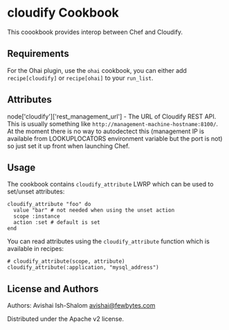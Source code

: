 cloudify Cookbook
=================
This coookbook provides interop between Chef and Cloudify.

Requirements
------------
For the Ohai plugin, use the `ohai` cookbook, you can either add `recipe[cloudify]` or `recipe[ohai]` to your `run_list`.

Attributes
----------
node['cloudify']['rest_management_url'] - The URL of Cloudify REST API. This is usually something like `http://management-machine-hostname:8100/`. At the moment there is no way to autodectect this (management IP is available from LOOKUPLOCATORS environment variable but the port is not) so just set it up front when launching Chef.

Usage
-----
The cookbook contains `cloudify_attribute` LWRP which can be used to set/unset attributes: 

    cloudify_attribute "foo" do
      value "bar" # not needed when using the unset action
      scope :instance
      action :set # default is set
    end

You can read attributes using the `cloudify_attribute` function which is available in recipes:

    # cloudify_attribute(scope, attribute)
    cloudify_attribute(:application, "mysql_address")


License and Authors
-------------------
Authors: Avishai Ish-Shalom <avishai@fewbytes.com>

Distributed under the Apache v2 license.
